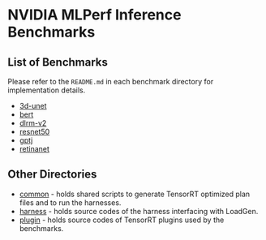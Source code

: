 # NVIDIA MLPerf Inference Benchmarks

## List of Benchmarks

Please refer to the `README.md` in each benchmark directory for implementation details.
- [3d-unet](3d-unet/tensorrt/README.md)
- [bert](bert/tensorrt/README.md)
- [dlrm-v2](dlrm/tensorrt/README.md)
- [resnet50](resnet50/tensorrt/README.md)
- [gptj](gptj/tensorrt/README.md)
- [retinanet](retinanet/tensorrt/README.md)

## Other Directories

- [common](common) - holds shared scripts to generate TensorRT optimized plan files and to run the harnesses.
- [harness](harness) - holds source codes of the harness interfacing with LoadGen.
- [plugin](plugin) - holds source codes of TensorRT plugins used by the benchmarks.
